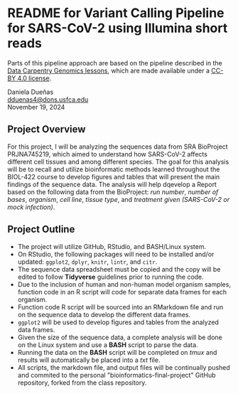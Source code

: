 # README for Variant Calling Pipeline for SARS-CoV-2 using Illumina short reads

Parts of this pipeline approach are based on the pipeline described in the [Data Carpentry Genomics lessons](https://datacarpentry.org/genomics-workshop/), which are made available under a [CC-BY 4.0 license](https://creativecommons.org/licenses/by/4.0/).

Daniela Dueñas    
dduenas4@dons.usfca.edu    
November 19, 2024    

## Project Overview

For this project, I will be analyzing the sequences data from SRA BioProject PRJNA745219, which aimed to understand how SARS-CoV-2 affects different cell tissues and among different species. The goal for this analysis will be to recall and utilize bioinformatic methods learned throughout the BIOL-422 course to develop figures and tables that will present the main findings of the sequence data. The analysis will help dqevelop a Report based on the following data from the BioProject: _run number_, _number of bases_, _organism_, _cell line_, _tissue type_, and _treatment given (SARS-CoV-2 or mock infection)_.

## Project Outline

+ The project will utilize GitHub, RStudio, and BASH/Linux system.
+ On RStudio, the following packages will need to be installed and/or updated: `ggplot2`, `dplyr`, `knitr`, `lintr`, and `citr`.
+ The sequence data spreadsheet must be copied and the copy will be edited to follow **Tidyverse** guidelines prior to running the code.
+ Due to the inclusion of human and non-human model organism samples, function code in an R script will code for separate data frames for each organism.
+ Function code R script will be sourced into an RMarkdown file and run on the sequence data to develop the different data frames.
+ `ggplot2` will be used to develop figures and tables from the analyzed data frames.
+ Given the size of the sequence data, a complete analysis will be done on the Linux system and use a **BASH** script to parse the data.
+ Running the data on the **BASH** script will be completed on _tmux_ and results will automatically be placed into a _txt_ file.
+ All scripts, the markdown file, and output files will be continually pushed and commited to the personal "bioinformatics-final-project" GitHub repository, forked from the class repository.
